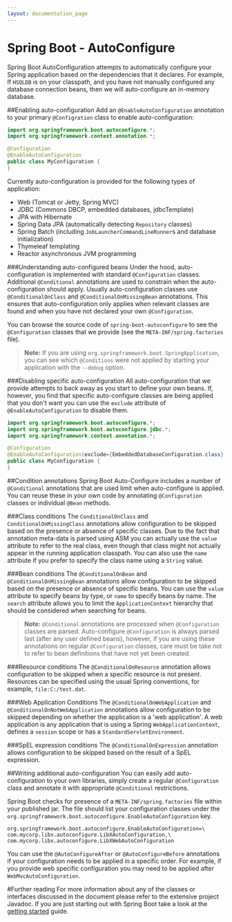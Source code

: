 ```yaml
---
layout: documentation_page
---
```

# Spring Boot - AutoConfigure
Spring Boot AutoConfiguration attempts to automatically configure your Spring application
based on the dependencies that it declares.  For example, If `HSQLDB` is on your
classpath, and you have not manually configured any database connection beans, then we
will auto-configure an in-memory database.

##Enabling auto-configuration
Add an `@EnableAutoConfiguration` annotation to your primary `@Configration` class to
enable auto-configuration:

```java
import org.springframework.boot.autoconfigure.*;
import org.springframework.context.annotation.*;

@Configuration
@EnableAutoConfiguration
public class MyConfiguration {
}
```

Currently auto-configuration is provided for the following types of application:

* Web (Tomcat or Jetty, Spring MVC)
* JDBC (Commons DBCP, embedded databases, jdbcTemplate)
* JPA with Hibernate
* Spring Data JPA (automatically detecting `Repository` classes)
* Spring Batch (including `JobLauncherCommandLineRunner`s and database initialization)
* Thymeleaf templating
* Reactor asynchronous JVM programming

###Understanding auto-configured beans
Under the hood, auto-configuration is implemented with standard `@Configuration` classes.
Additional `@Conditional` annotations are used to constrain when the auto-configuration
should apply. Usually auto-configuration classes use `@ConditionalOnClass` and
`@ConditionalOnMissingBean` annotations. This ensures that auto-configuration only
applies when relevant classes are found and when you have not declared your own
`@Configuration`.

You can browse the source code of `spring-boot-autoconfigure` to see the `@Configuration`
classes that we provide (see the `META-INF/spring.factories` file).

> **Note:** If you are using `org.springframework.boot.SpringApplication`, you can see
> which `@Conditions` were not applied by starting your application with the `--debug`
> option.

###Disabling specific auto-configuration
All auto-configuration that we provide attempts to back away as you start to define your
own beans. If, however, you find that specific auto-configure classes are being applied
that you don't want you can use the `exclude` attribute of `@EnableAutoConfiguration`
to disable them.

```java
import org.springframework.boot.autoconfigure.*;
import org.springframework.boot.autoconfigure.jdbc.*;
import org.springframework.context.annotation.*;

@Configuration
@EnableAutoConfiguration(exclude={EmbeddedDatabaseConfiguration.class})
public class MyConfiguration {
}
```
##Condition annotations
Spring Boot Auto-Configure includes a number of `@Conditional` annotations that are used
limit when auto-configure is applied. You can reuse these in your own code by annotating
`@Configuration` classes or individual `@Bean` methods.

###Class conditions
The `ConditionalOnClass` and `ConditionalOnMissingClass` annotations allow configuration
to be skipped based on the presence or absence of specific classes. Due to the fact that
annotation meta-data is parsed using ASM you can actually use the `value` attribute to
refer to the real class, even though that class might not actually appear in the running
application classpath. You can also use the `name` attribute if you prefer to specify
the class name using a `String` value.

###Bean conditions
The `@ConditionalOnBean` and `@ConditionalOnMissingBean` annotations allow configuration
to be skipped based on the presence or absence of specific beans. You can use the `value`
attribute to specify beans by type, or `name` to specify beans by name. The `search`
attribute allows you to limit the `ApplicationContext` hierarchy that should be considered
when searching for beans.

> **Note:** `@Conditional` annotations are processed when `@Configuration` classes are
parsed. Auto-configure `@Configuration` is always parsed last (after any user defined
beans), however, if you are using these annotations on regular `@Configuration` classes,
care must be take not to refer to bean definitions that have not yet been created.

###Resource conditions
The `@ConditionalOnResource` annotation allows configuration to be skipped when a specific
resource is not present. Resources can be specified using the usual Spring conventions,
for example, `file:C:/test.dat`.

###Web Application Conditions
The `@ConditionalOnWebApplication` and `@ConditionalOnNotWebApplication` annotations
allow configuration to be skipped depending on whether the application is a
'web application'. A web application is any application that is using a Spring
`WebApplicationContext`, defines a `session` scope or has a `StandardServletEnvironment`.

###SpEL expression conditions
The `@ConditionalOnExpression` annotation allows configuration to be skipped based on the
result of a SpEL expression.

##Writing additional auto-configuration
You can easily add auto-configuration to your own libraries, simply create a regular
`@Configuration` class and annotate it with appropriate `@Conditional` restrictions.

Spring Boot checks for presence of a `META-INF/spring.factories` file within your
published jar. The file should list your configuration classes under the
`org.springframework.boot.autoconfigure.EnableAutoConfiguration` key.

```
org.springframework.boot.autoconfigure.EnableAutoConfiguration=\
com.mycorp.libx.autoconfigure.LibXAutoConfiguration,\
com.mycorp.libx.autoconfigure.LibXWebAutoConfiguration
```

You can use the `@AutoConfigureAfter` or `@AutoConfigureBefore` annotations if your
configuration needs to be applied in a specific order. For example, if you provide
web specific configuration you may need to be applied after `WebMvcAutoConfiguration`.

#Further reading
For more information about any of the classes or interfaces discussed in the document
please refer to the extensive project Javadoc. If you are just starting out with Spring
Boot take a look at the [getting started](../README.html) guide.
